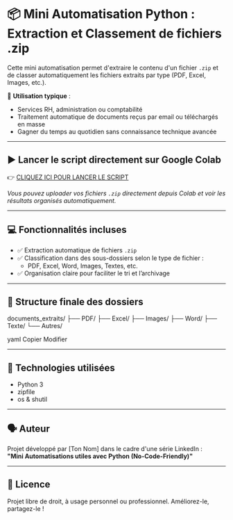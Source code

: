 # 📦 Mini Automatisation Python : Extraction et Classement de fichiers .zip

Cette mini automatisation permet d'extraire le contenu d'un fichier `.zip` et de classer automatiquement les fichiers extraits par type (PDF, Excel, Images, etc.).

🔧 **Utilisation typique** :  
- Services RH, administration ou comptabilité  
- Traitement automatique de documents reçus par email ou téléchargés en masse  
- Gagner du temps au quotidien sans connaissance technique avancée

---

## ▶️ Lancer le script directement sur Google Colab

👉 [CLIQUEZ ICI POUR LANCER LE SCRIPT](https://colab.research.google.com/drive/1d8gEwaiAW_1HbH--V3ilvYb9kOMImgfa)

*Vous pouvez uploader vos fichiers `.zip` directement depuis Colab et voir les résultats organisés automatiquement.*

---

## 💻 Fonctionnalités incluses

- ✅ Extraction automatique de fichiers `.zip`
- ✅ Classification dans des sous-dossiers selon le type de fichier :
  - PDF, Excel, Word, Images, Textes, etc.
- ✅ Organisation claire pour faciliter le tri et l’archivage

---

## 📁 Structure finale des dossiers

documents_extraits/ ├── PDF/ ├── Excel/ ├── Images/ ├── Word/ ├── Texte/ └── Autres/

yaml
Copier
Modifier

---

## 🧠 Technologies utilisées

- Python 3
- zipfile
- os & shutil

---

## 🗣️ Auteur

Projet développé par [Ton Nom] dans le cadre d'une série LinkedIn :  
**"Mini Automatisations utiles avec Python (No-Code-Friendly)"**

---

## 🤝 Licence

Projet libre de droit, à usage personnel ou professionnel. Améliorez-le, partagez-le !

